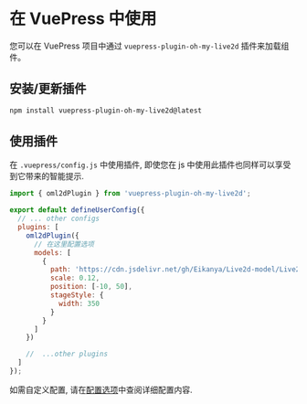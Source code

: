 # 在 VuePress 中使用

您可以在 VuePress 项目中通过 `vuepress-plugin-oh-my-live2d` 插件来加载组件。

## 安装/更新插件

```sh
npm install vuepress-plugin-oh-my-live2d@latest
```

## 使用插件

在 `.vuepress/config.js` 中使用插件, 即使您在 js 中使用此插件也同样可以享受到它带来的智能提示.

```js
import { oml2dPlugin } from 'vuepress-plugin-oh-my-live2d';

export default defineUserConfig({
  // ... other configs
  plugins: [
    oml2dPlugin({
      // 在这里配置选项
      models: [
        {
          path: 'https://cdn.jsdelivr.net/gh/Eikanya/Live2d-model/Live2D/Senko_Normals/senko.model3.json',
          scale: 0.12,
          position: [-10, 50],
          stageStyle: {
            width: 350
          }
        }
      ]
    })

    //  ...other plugins
  ]
});
```

如需自定义配置, 请在[配置选项](../api/interfaces/Options.md)中查阅详细配置内容.
